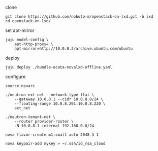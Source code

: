 clone

    git clone https://github.com/nobuto-m/openstack-on-lxd.git -b lxd
    cd openstack-on-lxd/

set apt-mirror

    juju model-config \
        apt-http-proxy= \
        apt-mirror=http://10.0.8.3/archive.ubuntu.com/ubuntu

deploy

    juju deploy ./bundle-ocata-novalxd-offline.yaml

configure

    source novarc

    ./neutron-ext-net --network-type flat \
        --gateway 10.0.8.1 --cidr 10.0.8.0/24 \
        --floating-range 10.0.8.201:10.0.8.220 \
        ext_net

    ./neutron-tenant-net \
        --router provider-router \
        -N 10.0.8.1 internal 192.168.0.0/24

    nova flavor-create m1.small auto 2048 3 1

    nova keypair-add mykey > ~/.ssh/id_rsa_cloud

